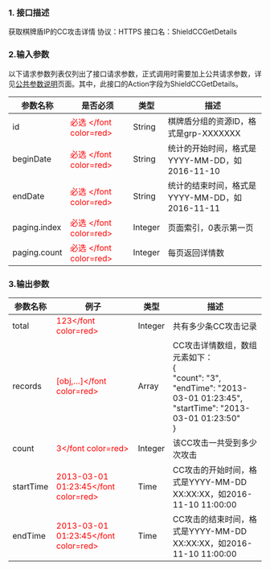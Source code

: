 ### 1. 接口描述
获取棋牌盾IP的CC攻击详情 
协议：HTTPS 
接口名：ShieldCCGetDetails

### 2.输入参数
以下请求参数列表仅列出了接口请求参数，正式调用时需要加上公共请求参数，详见[公共参数说明](http://tce.fsphere.cn/document/product/295/7279)页面。其中，此接口的Action字段为ShieldCCGetDetails。

| 参数名称 | 是否必须 | 类型 | 描述 |
|---------|---------|---------|---------|
| id | <font color=red> 必选 </font color=red> | String |棋牌盾分组的资源ID，格式是grp-XXXXXXX |
| beginDate | <font color=red> 必选 </font color=red> | String |统计的开始时间，格式是YYYY-MM-DD，如2016-11-10|
| endDate | <font color=red> 必选 </font color=red> | String |统计的结束时间，格式是YYYY-MM-DD，如2016-11-11 |
|paging.index | <font color=red> 必选 </font color=red> | Integer |页面索引，0表示第一页 |
| paging.count | <font color=red> 必选 </font color=red> | Integer |每页返回详情数 |

### 3.输出参数

| 参数名称 | 例子| 类型 | 描述 |
|---------|---------|---------|---------|
|total| <font color=red> 123</font color=red> |Integer |共有多少条CC攻击记录|
|records |<font color=red>[obj,…]</font color=red>|Array | CC攻击详情数组，数组元素如下：<br>{<br>"count": "3", <br>"endTime": "2013-03-01 01:23:45",<br>"startTime": "2013-03-01 01:23:50"<br>} |
|count| <font color=red> 3</font color=red> |Integer |该CC攻击一共受到多少次攻击|
|startTime| <font color=red>2013-03-01 01:23:45</font color=red> |Time |CC攻击的开始时间，格式是YYYY-MM-DD XX:XX:XX，如2016-11-10 11:00:00|
|endTime| <font color=red>2013-03-01 01:23:45</font color=red> |Time |CC攻击的结束时间，格式是YYYY-MM-DD XX:XX:XX，如2016-11-10 11:00:00|